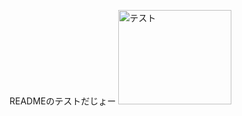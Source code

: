 READMEのテストだじょー
<img width="181" height="151" alt="テスト" src="https://github.com/user-attachments/assets/009d75c8-54d0-4548-9d08-e111b6f5f64a" />
